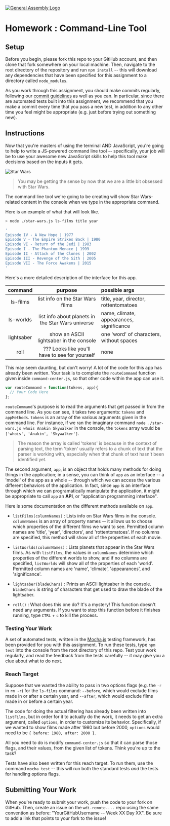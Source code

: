 [![General Assembly Logo](https://camo.githubusercontent.com/1a91b05b8f4d44b5bbfb83abac2b0996d8e26c92/687474703a2f2f692e696d6775722e636f6d2f6b6538555354712e706e67)](https://generalassemb.ly/education/web-development-immersive)

# Homework : Command-Line Tool

<!-- MATERIALS METADATA -->
<!--
  title: 'Command-Line Tool'
  type: homework
  duration: ??
  creators: Matt Brendzel
  competencies: javascript
-->

## Setup

Before you begin, please fork this repo to your GitHub account, and then clone
that fork somewhere on your local machine.
Then, navigate to the root directory of the repository and run `npm install` --
this will download any dependencies that have been specified for this assignment
to a directory called `node_modules`.

As you work through this assignment, you should make commits regularly,
following our [commit guidelines](./commit-guidelines) as well as you can.
In particular, since there are automated tests built into this assignment, we
recommend that you make a commit every time that you pass a new test, in
addition to any other time you feel might be appropriate (e.g. just before
trying out something new).

## Instructions

Now that you're masters of using the terminal AND JavaScript, you're going to
help to write a JS-powered command line tool -- specifically, your job will be
to use your awesome new JavaScript skills to help this tool make decisions based
on the inputs it gets.

![Star Wars]()

> You may be getting the sense by now that we are a little bit obsessed with
> Star Wars.

The command line tool we're going to be creating will show Star Wars-related
content in the console when we type in the appropriate command.

Here is an example of what that will look like.

```bash
> node ./star-wars.js ls-films title year

'
Episode IV - A New Hope | 1977
Episode V - The Empire Strikes Back | 1980
Episode VI - Return of the Jedi | 1983
Episode I - The Phantom Menace | 1999
Episode II - Attack of the Clones | 2002
Episode III - Revenge of the Sith | 2005
Episode VII - The Force Awakens | 2015
'
```

Here's a more detailed description of the interface for this app.

| command     | purpose                                           | possible args                            |
|:-----------:|:-------------------------------------------------:|:-----------------------------------------|
| ls-films    | list info on the Star Wars films                  | title, year, director, rottentomatoes    |
| ls-worlds   | list info about planets in the Star Wars universe | name, climate, appearances, significance |
| lightsaber  | show an ASCII lightsaber in the console           | one 'word' of characters, without spaces |
| roll        | ???   Looks like you'll have to see for yourself  | none                                     |

This may seem daunting, but don't worry! A lot of the code for this app has
already been written. Your task is to complete the `routeCommand` function given
inside `command-center.js`, so that other code within the app can use it.

```js
var routeCommand = function(tokens, app){
  // Your Code Here
};
```

`routeCommand`'s purpose is to read the arguments that get passed in from
the command line. As you can see, it takes two arguments: `tokens` and
`appMethods`. `tokens` is an array of the various arguments given in the
command line. For instance, if we ran the imaginary command
`node ./star-wars.js whois Anakin Skywalker`
in the console, the `tokens` array would be
`['whois', 'Anakin', 'Skywalker']`.

> The reason the array is called 'tokens' is because in the context of
> parsing text, the term 'token' usually refers to a chunk of text that the
> parser is working with, especially when that chunk of text hasn't been
> identified yet.

The second argument, `app`, is an object that holds many methods for
doing things in the application; in a sense, you can think of `app` as an
interface -- a 'model' of the app as a whole -- through which we can access
the various different behaviors of the application. In fact, since `app` is an
interface through which we can programatically manipulate the application,
it might be appropriate to call `app` an **API**, or "application programming
interface".

Here is some documentation on the different methods available on `app`.

-   `listFilms(columnNames)` : Lists info on Star Wars films in the
    console. `columnNames` is an array of property names -- it allows us to
    choose which properties of the different films we want to see. Permitted
    column names are 'title', 'year', 'directors', and 'rottentomatoes'. If no
    columns are specified, this method will show all of the properties of each
    movie.

-   `listWorlds(columnNames)` : Lists planets that appear in the Star Wars
    films. As with `listFilms`, the values in `columnNames` determine which
    properties of the different worlds to show, and if no columns are specified,
    `listWorlds` will show all of the properties of each 'world'. Permitted
    column names are 'name', 'climate', 'appearances', and 'significance'.

-   `lightsaber(bladeChars)` : Prints an ASCII lightsaber in the console.
    `bladeChars` is string of characters that get used to draw the blade of the
    lightsaber.

-   `roll()` : What does this one do? It's a mystery! This function doesn't need
    any arguments. If you want to stop this function before it finishes running,
    type `CTRL` + `c` to kill the process.

### Testing Your Work

A set of automated tests, written in the [Mocha.js](https://mochajs.org/)
testing framework, has been provided for you with this assignment.
To run these tests, type `npm test` into the console from the root directory
of this repo. Test your work regularly, and read the feedback from the tests
carefully -- it may give you a clue about what to do next.

### Reach Target

Suppose that we wanted the ability to pass in two options flags
(e.g. the `-r` in `rm -r`) for the `ls-films` command:
`--before`, which would exclude films made in or after a certain year, and
`--after`, which would exclude films made in or before a certain year.

The code for doing the actual filtering has already been written into
`listFilms`, but in order for it to actually do the work, it needs to get an
extra argument, called `options`, in order to customize its behavior.
Specifically, if we wanted to show films made after 1980 but before 2000,
`options` would need to be `{ before: 1980, after: 2000 }`.

All you need to do is modify `command-center.js` so that it can parse those
flags, and their values, from the given list of tokens. Think you're up to the
task?

Tests have also been written for this reach target. To run them, use the
command `mocha test` -- this will run both the standard tests _and_ the tests
for handling options flags.

## Submitting Your Work

When you're ready to submit your work, push the code to your fork on GitHub.
Then, create an issue on the `wdi-remote-...` repo using the same convention
as before: "YourGitHubUsername -- Week XX Day XX". Be sure to add a link that
points to your fork to the issue!
